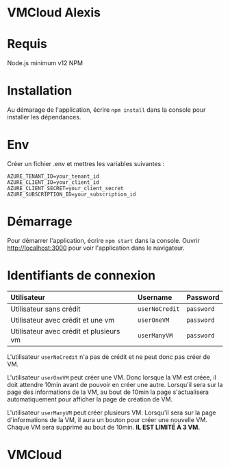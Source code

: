 # VMCloud Alexis

# Requis

Node.js minimum v12
NPM

# Installation

Au démarage de l'application, écrire `npm install` dans la console pour installer les dépendances.

# Env

Créer un fichier .env et mettres les variables suivantes :

```
AZURE_TENANT_ID=your_tenant_id
AZURE_CLIENT_ID=your_client_id
AZURE_CLIENT_SECRET=your_client_secret
AZURE_SUBSCRIPTION_ID=your_subscription_id
```

# Démarrage

Pour démarrer l'application, écrire `npm start` dans la console.
Ouvrir [http://localhost:3000](http://localhost:3000) pour voir l'application dans le navigateur.

# Identifiants de connexion

| Utilisateur                             | Username       | Password   |
| :-------------------------------------- | :------------- | :--------- |
| Utilisateur sans crédit                 | `userNoCredit` | `password` |
| Utilisateur avec crédit et une vm       | `userOneVM`    | `password` |
| Utilisateur avec crédit et plusieurs vm | `userManyVM`   | `password` |

L'utilisateur `userNoCredit` n'a pas de crédit et ne peut donc pas créer de VM.

L'utilisateur `userOneVM` peut créer une VM. Donc lorsque la VM est créee, il doit attendre 10min avant de pouvoir en créer une autre. Lorsqu'il sera sur la page des informations de la VM, au bout de 10min la page s'actualisera automatiquement pour afficher la page de création de VM.

L'utilisateur `userManyVM` peut créer plusieurs VM. Lorsqu'il sera sur la page d'informations de la VM, il aura un bouton pour créer une nouvelle VM. Chaque VM sera supprimé au bout de 10min. **IL EST LIMITÉ À 3 VM.**

# VMCloud
